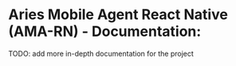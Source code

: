 # Aries Mobile Agent React Native (AMA-RN) - Documentation:

TODO: add more in-depth documentation for the project